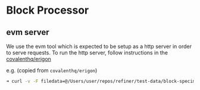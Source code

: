 # Block Processor

## evm server

We use the evm tool which is expected to be setup as a http server in order to serve requests.
To run the http server, follow instructions in the [covalenthq/erigon](https://github.com/covalenthq/erigon/pull/11/files#diff-d74525d4a32983b50da784e0960ab0b7a8adb537dba1535e893bfc1b60dc2427)

e.g. (copied from `covalenthq/erigon`) 


```bash
➜ curl -v -F filedata=@/Users/user/repos/refiner/test-data/block-specimen/15892740.specimen.json http://127.0.0.1:3002/process
```

